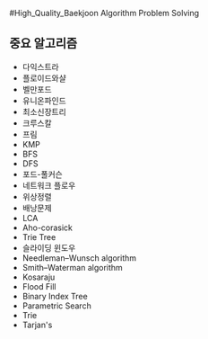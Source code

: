 #High_Quality_Baekjoon
Algorithm Problem Solving

## 중요 알고리즘
- 다익스트라
- 플로이드와샬
- 벨만포드
- 유니온파인드
- 최소신장트리
- 크루스칼
- 프림
- KMP
- BFS
- DFS
- 포드-풀커슨
- 네트워크 플로우
- 위상정렬
- 배낭문제
- LCA
- Aho-corasick
- Trie Tree
- 슬라이딩 윈도우
- Needleman–Wunsch algorithm
- Smith–Waterman algorithm
- Kosaraju
- Flood Fill
- Binary Index Tree
- Parametric Search
- Trie
- Tarjan's
